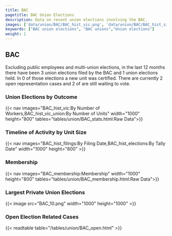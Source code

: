 ```yaml
---
title: BAC
pagetitle: BAC Union Elections
description: Data on recent union elections involving the BAC.
images: ['data/union/BAC/BAC_hist_vic.png', 'data/union/BAC/BAC_hist_size.png', 'data/union/BAC/BAC_10.png']
keywords: ["BAC union elections", "BAC unions","Union elections"]
weight: 1
---
```

##  BAC

Excluding public employees and multi-union elections, in the last 12 months there have been 3 union elections filed by the BAC and 1 union elections held. In 0 of those elections a new unit was certified. There are currently 2 open representation cases and 2 of are still waiting to vote.

### Union Elections by Outcome
{{< nav images="BAC_hist_vic:By Number of Workers,BAC_hist_vic_union:By Number of Units" width="1000" height="800" tables="tables/union/BAC_stats.html:Raw Data">}}

### Timeline of Activity by Unit Size
{{< nav images="BAC_hist_filings:By Filing Date,BAC_hist_elections:By Tally Date" width="1000" height="800" >}}

### Membership
{{< nav images="BAC_membership:Membership" width="1000" height="800" tables="tables/union/BAC_membership.html:Raw Data">}}

### Largest Private Union Elections
{{< image src="BAC_10.png" width="1000" height="1000"  >}}

### Open Election Related Cases
{{< readtable table="/tables/union/BAC_open.html" >}}

